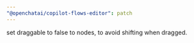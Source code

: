 ```yaml
---
"@openchatai/copilot-flows-editor": patch
---
```


set draggable to false to nodes, to avoid shifting when dragged.
